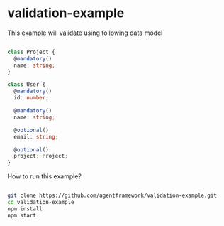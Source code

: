 validation-example
====================================

This example will validate using following data model

```ts

class Project {
  @mandatory()
  name: string;
}

class User {
  @mandatory()
  id: number;

  @mandatory()
  name: string;

  @optional()
  email: string;

  @optional()
  project: Project;
}
```


How to run this example?

```bash

git clone https://github.com/agentframework/validation-example.git
cd validation-example
npm install
npm start

```
